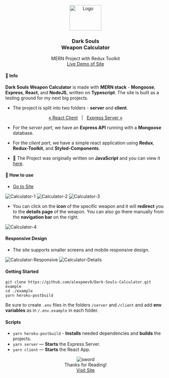 <p align="center">
  <a href="http://dark-souls-calculator.herokuapp.com/">
    <img src="https://i.imgur.com/ing1VW7.png" alt="Logo" width="100" height="80">
  </a>
  <h3 align="center">Dark Souls <br/> Weapon Calculator</h3>

  <p align="center">
    MERN Project with Redux Toolkit
    <br />
    <a href="http://dark-souls-calculator.herokuapp.com/"> Live Demo of Site</a>
  </p>
</p>

#### 📕 Info

**Dark Souls Weapon Calculator** is made with **MERN stack** - **Mongoose**, **Express**, **React**, and **NodeJS**, written on **Typescript**. The site is built as a testing ground for my next big projects.

- The project is split into two folders - **server** and **client**.

<p align="center">
     <a href="https://github.com/alexpeev9/Dark-Souls-Calculator/tree/main/client">« React Client</a> &nbsp; | &nbsp;  <a href="https://github.com/alexpeev9/Dark-Souls-Calculator/tree/main/server">Express Server »</a>
</p>

- For the _server part_, we have an **Express API** running with a **Mongoose** database.
- For the _client part_, we have a simple react application using **Redux**, **Redux-Toolkit**, and **Styled-Components**.

- 🚀 The Project was originally written on **JavaScript** and you can view it [here](https://github.com/alexpeev9/Dark-Souls-Calculator/tree/JavaScript-Version-of-Project).

#### 📌 How to use

- <a href="http://dark-souls-calculator.herokuapp.com/"> Go to Site</a>

![Calculator-1](https://i.imgur.com/8Zc2KP3.png)
![Calculator-2](https://i.imgur.com/yGnIVtk.png)
![Calculator-3](https://i.imgur.com/Cn0vKVW.png)

- You can click on the **icon** of the specific weapon and it will **redirect** you to the **details page** of the weapon. You can also go there manually from the **navigation bar** on the right.

![Calculator-4](https://i.imgur.com/pzW0FJh.png)

#### Responsive Design

- The site supports smaller screens and mobile responsive design.

![Calculator-Responsive](https://i.imgur.com/7uWGNOQ.png)
![Calculator-Details](https://i.imgur.com/R6s5RTP.png)

#### Getting Started

```shell
git clone https://github.com/alexpeev9/Dark-Souls-Calculator.git example
cd ./example
yarn heroku-postbuild
```

Be sure to create `.env` files in the folders `/server` and `/client` and add **env variables** as in `/.env.example` in each folder.

#### Scripts

- `yarn heroku-postbuild` - **Installs** needed dependencies and **builds** the projects.
- `yarn server` — **Starts** the Express Server.
- `yarn client` — **Starts** the React App.

<p align="center">
  <img src="https://i.imgur.com/aqopkPt.png" alt="sword">
  </br>
  Thanks for Reading!
  </br>
  <a href="http://dark-souls-calculator.herokuapp.com/">Visit Site</a>
</p>
